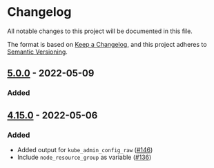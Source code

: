 # Changelog
All notable changes to this project will be documented in this file.

The format is based on [Keep a Changelog](https://keepachangelog.com/en/1.0.0/),
and this project adheres to [Semantic Versioning](https://semver.org/spec/v2.0.0.html).

## [5.0.0] - 2022-05-09
### Added

###

###

###


## [4.15.0] - 2022-05-06
### Added
- Added output for `kube_admin_config_raw` ([#146](https://github.com/Azure/terraform-azurerm-aks/pull/146))
- Include `node_resource_group` as variable ([#136](https://github.com/Azure/terraform-azurerm-aks/pull/136))


[5.0.0]:https://github.com/Azure/terraform-azurerm-aks/releases/tag/5.0.0
[4.15.0]:https://github.com/Azure/terraform-azurerm-aks/releases/tag/4.15.0